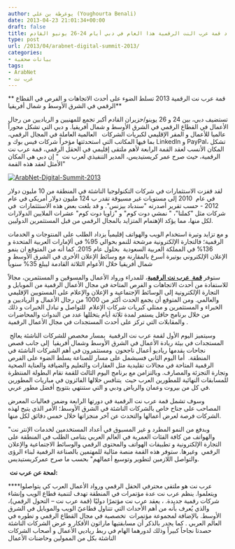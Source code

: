 ```yaml
---
author: يوغرطة بن علي (Youghourta Benali)
date: 2013-04-23 21:01:34+00:00
draft: false
title: انعقاد قمة عرب النت الرقمية هذا العام في دبي أيام 24-26 يونيو القادم
type: post
url: /2013/04/arabnet-digital-summit-2013/
categories:
- بيانات صحفية
tags:
- ArabNet
- عرب نت
---
```


** قمة عرب نت الرقمية 2013 تسلط الضوء على أحدث الاتجاهات و الفرص في القطاع الرقمي في الشرق الأوسط و شمال أفريقيا**




تستضيف دبي، بين 24 و 26 يوينو/حزيران القادم أكبر تجمع للمهنيين و الرياديين من رجال الأعمال في القطاع الرقمي في الشرق الأوسط و شمال أفريقيا. و دبي التي تشكل محوراً عالميا للأعمال و المقر الإقليمي لكبريات الشركات   العالمية العاملة في المجال الرقمي، بما فيها المكاتب التي استحدثتها مؤخراً شركات فيس بوك و LinkedIn و PayPal، تشكل المكان الأنسب لعقد القمة الرابعة لأهم ملتقى إقليمي في الحقل الرقمي، قمة عرب نت الرقمية، حيث صرح عمر كريستيديس، المدير التنفيذي لعرب نت  " إن دبي هي المكان الأمثل لعقد هذه القمة"




[![ArabNet-Digital-Summit-2013](https://www.it-scoop.com/wp-content/uploads/2013/04/ArabNet-Digital-Summit-2013.png)
](https://www.it-scoop.com/wp-content/uploads/2013/04/ArabNet-Digital-Summit-2013.png)




لقد قفزت الاستثمارات في شركات التكنولوجيا الناشئة في المنطقة من 10 مليون دولار في عام  2010 إلى مستويات غير مسيوقة تقدر ب 124 مليون دولار أمريكي في عام 2012 - حسب تقرير أصدرته "سندباد بيزنس". و قد بلغت بعض هذه الاستثثمارات  في شركات مثل "كملنا"، " نمشي دوت كوم" و "زاويا دوت كوم" عشرات الملايين الدولارات لكل منها، مما يؤكد الإهتمام المتزايد بالمجال الرقمي من قبل المستثمرين الدوليين.




و مع تزايد وتيرة استخدام الويب والهواتف إقليمياً يزداد الطلب على المنتوجات و الخدمات الرقمية؛ فالتجارة الإلكترونية مرشحة للنمو بحوالي 95% في ألإمارات العربية المتحدة و 136% في المملكة العربية السعودية  بحلول عام 2015. كما أنه من المتوقع ان ينمو الإعلان الإلكتروني بوتيرة أسرع بالمقارنة مع وسائط الإعلان الأخرى في الشرق الأوسط و شمال أفريقيا خلال الأعوام الثلاثة القادمة ليبلغ 35% سنوياً




ستوفر [**قمة  عرب نت الرقمية**](http://arabnet.me/conference/summit/)، للمدراء ورواد الأعمال والمسوقين و المستثمرين، مجالاً للاستفادة من أحدث الاتجاهات و الفرص المتاحة في مجال الأعمال الرقمية من الموبايل و التجارة الإلكترونية إلى الوسائط الإجتماعية و الإعلان والإعلام على المستويين الإقليمي والعالمي. ومن المتوقع أن يجمع الحدث أكثر من 1000 من رجال الأعمال و الرياديين و الخبراء و المستثمرين و ممثلي كبريات شركات الإعلام  للتواصل و تبادل الخبرات و ذلك من خلال برنامج حافل يستمر لمدة ثلاثة أيام يتخللها عدد من الندوات والمحاضرات والمقابلات التي تركز على أحدث المستجدات في مجال الأعمال الرقمية .




 وسيتميز اليوم الأول لقمة عرب نت الرقمية  بمسار مخصص للشركات الناشئة يعالج المستجدات في بيئة ريادة الأعمال في الشرق الأوسط وشمال أفريقيا  إلى جانب قصص نجاحات يقدمها رياديو أعمال ناجحون  ومستثمرون في أهم الشركات الناشئة في المنطقة.  أما اليوم الثاني فسيشمل على مسار للصناعة يسلط الضوء على الفرص الرقمية المتاحة في مجالات تقليدية مثل العقارات والتعليم والضيافة والعناية الصحية وتجارة التجزئة والمصارف. وبالتزامن مع برنامج اليوم الثالث للقمة تقام البطولة المنتظرة للمسابقات النهائية للمطورين العرب حيث  يتنافس خلالها الفائزون في مباريات المطورين في كل من بيروت وعمان والرياض ودبي و التي ستنتهي بتتويج أفضل مطور عربي.




وسوف تشمل قمة عرب نت الرقمية في دورتها الرابعة وضمن فعاليات المعرض المصاحب على جناح خاص بالشركات الناشئة في الشرق الأوسط؛ الأمر الذي يتيح لهذه الشركات فرصة لعرض أعمالها والتحدث عن آخر منجزاتها خلال خمس دقائق لكل منها.




"وبدفع من النمو المطرد و غير المسبوق في أعداد المستخدمين لخدمات الإنتر نت والهواتف من كافة الفئات العمرية في العالم العربي يتنامى الطلب في المنطقة على التجارة الإلكترونية و تطبيقات الهواتف والمحتوى الرقمي والوسائط الاجتماعية والإعلان الرقمي  وغيرها. ستوفر هذه القمة منصة مثالية للمهتمين بالصناعة الرقمية لبناء الرؤى والتواصل اللازمين لتطوير وتوسيع أعمالهم" بحسب ما صرح عمركريستيديس.




 **لمحة عن عرب نت:**




****عرب نت هو ملتقى محترفي الحقل الرقمي ورواد الأعمال العرب كي يتواصلوا ويتعلموا. ينظم عرب نت عدة مؤتمرات في المنطقة تهدف لتنمية قطاع الويب وإنشاء شركات رقمية جديدة. ، يعقد عرب نت مؤتمرًا دوليًا (قمة عرب نت – التحول الرقمي)، والذي يُعرف بأنه من أهم الأحداث التي تتناول قطاعيّ الويب والموبايل في الشرق الأوسط. بالإضافة لمجموعة مؤتمرات  تخصصية في مجال القطاع الرقمي و تطوره في العالم العربي . كما يجدر بالذكر أن مسابقتيها ماراثون الأفكار و عرض الشركات الناشئة حصدتا نجاحاً كبيراً وذلك لدورهما الهام في ربط رياديي الأعمال و أصحاب الشركات الناشئة بكل من الممولين وحاضنات الأعمال



